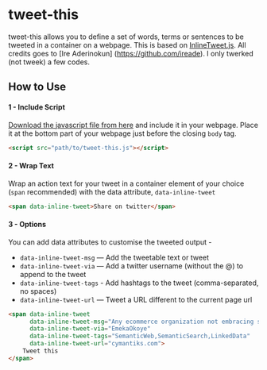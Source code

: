 # tweet-this

tweet-this allows you to define a set of words, terms or sentences to be tweeted in a container on a webpage. This is based on [InlineTweet.js](http://ireade.github.io/inlinetweetjs/). All credits goes to [Ire Aderinokun] (https://github.com/ireade). I only twerked (not tweek) a few codes.



## How to Use


#### 1 - Include Script

[Download the javascript file from here](https://github.com/emekaokoye/tweet-this/blob/master/src/tweet-this.js) and include it in your webpage. Place it at the bottom part of your webpage just before the closing `body` tag.

```html
<script src="path/to/tweet-this.js"></script>
```


#### 2 - Wrap Text

Wrap an action text for your tweet in a container element of your choice (`span` recommended) with the data attribute, `data-inline-tweet`


```html
<span data-inline-tweet>Share on twitter</span>
```


#### 3 - Options

You can add data attributes to customise the tweeted output -

- `data-inline-tweet-msg` — Add the tweetable text or tweet
- `data-inline-tweet-via` — Add a twitter username (without the @) to append to the tweet
- `data-inline-tweet-tags` - Add hashtags to the tweet (comma-separated, no spaces)
- `data-inline-tweet-url` — Tweet a URL different to the current page url

```html
<span data-inline-tweet       
	  data-inline-tweet-msg="Any ecommerce organization not embracing semantic search has itself to blame"   
	  data-inline-tweet-via="EmekaOkoye"   
	  data-inline-tweet-tags="SemanticWeb,SemanticSearch,LinkedData"    
	  data-inline-tweet-url="cymantiks.com">   
	Tweet this 
</span>
```
